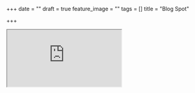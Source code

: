 +++
date = ""
draft = true
feature_image = ""
tags = []
title = "Blog Spot"

+++
<iframe src="https://6thbarnsley.blogspot.com"> frameborder="0" scrolling="auto"
  <p>Your browser does not support iframes.</p>
</iframe>